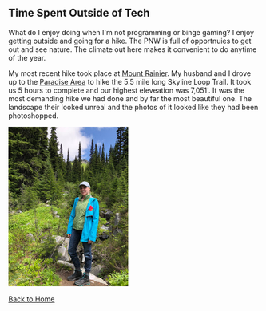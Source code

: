 ## Time Spent Outside of Tech

What do I enjoy doing when I'm not programming or binge gaming? I enjoy getting outside and going for a hike. The PNW is full of opportnuies to get out and see nature. The climate out here makes it convenient to do anytime of the year. 

My most recent hike took place at [Mount Rainier](https://www.nps.gov/mora/index.htm). My husband and I drove up to the [Paradise Area](https://www.nps.gov/mora/planyourvisit/paradise.htm) to hike the 5.5 mile long Skyline Loop Trail. It took us 5 hours to complete and our highest eleveation was 7,051'. It was the most demanding hike we had done and by far the most beautiful one. The landscape their looked unreal and the photos of it looked like they had been photoshopped. 

![HikingPhoto](IMG_5891.jpeg)

[Back to Home](README.md)